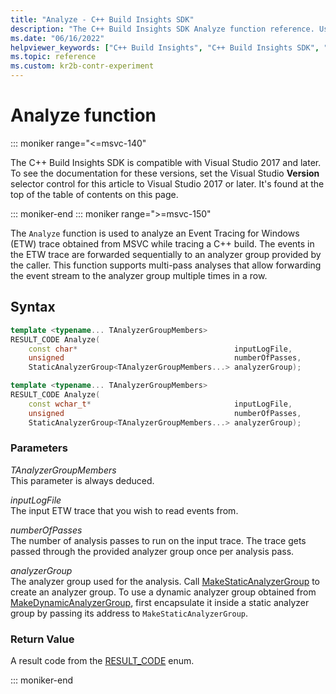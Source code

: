 ```yaml
---
title: "Analyze - C++ Build Insights SDK"
description: "The C++ Build Insights SDK Analyze function reference. Use the Analyze function to analyze an Event Tracing for Windows trace from MSVC while tracing a build."
ms.date: "06/16/2022"
helpviewer_keywords: ["C++ Build Insights", "C++ Build Insights SDK", "Analyze", "throughput analysis", "build time analysis", "vcperf.exe"]
ms.topic: reference
ms.custom: kr2b-contr-experiment
---
```


# Analyze function

::: moniker range="<=msvc-140"

The C++ Build Insights SDK is compatible with Visual Studio 2017 and later. To see the documentation for these versions, set the Visual Studio **Version** selector control for this article to Visual Studio 2017 or later. It's found at the top of the table of contents on this page.

::: moniker-end
::: moniker range=">=msvc-150"

The `Analyze` function is used to analyze an Event Tracing for Windows (ETW) trace obtained from MSVC while tracing a C++ build. The events in the ETW trace are forwarded sequentially to an analyzer group provided by the caller. This function supports multi-pass analyses that allow forwarding the event stream to the analyzer group multiple times in a row.

## Syntax

```cpp
template <typename... TAnalyzerGroupMembers>
RESULT_CODE Analyze(
    const char*                                   inputLogFile,
    unsigned                                      numberOfPasses,
    StaticAnalyzerGroup<TAnalyzerGroupMembers...> analyzerGroup);

template <typename... TAnalyzerGroupMembers>
RESULT_CODE Analyze(
    const wchar_t*                                inputLogFile,
    unsigned                                      numberOfPasses,
    StaticAnalyzerGroup<TAnalyzerGroupMembers...> analyzerGroup);
```

### Parameters

*TAnalyzerGroupMembers*\
This parameter is always deduced.

*inputLogFile*\
The input ETW trace that you wish to read events from.

*numberOfPasses*\
The number of analysis passes to run on the input trace. The trace gets passed through the provided analyzer group once per analysis pass.

*analyzerGroup*\
The analyzer group used for the analysis. Call [MakeStaticAnalyzerGroup](make-static-analyzer-group.md) to create an analyzer group. To use a dynamic analyzer group obtained from [MakeDynamicAnalyzerGroup](make-dynamic-analyzer-group.md), first encapsulate it inside a static analyzer group by passing its address to `MakeStaticAnalyzerGroup`.

### Return Value

A result code from the [RESULT_CODE](../other-types/result-code-enum.md) enum.

::: moniker-end
